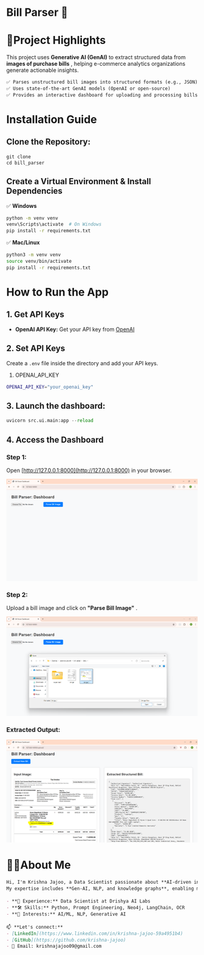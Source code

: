 # Bill Parser 🚀

# 🌟**Project Highlights**

This project uses **Generative AI (GenAI)** to extract structured data from  **images of purchase bills** , helping e-commerce analytics organizations generate actionable insights.

```markdown
✅ Parses unstructured bill images into structured formats (e.g., JSON)
✅ Uses state-of-the-art GenAI models (OpenAI or open-source)
✅ Provides an interactive dashboard for uploading and processing bills
```

# Installation Guide

## Clone the Repository:

```env
git clone 
cd bill_parser
```

## Create a Virtual Environment & Install Dependencies

✅ **Windows**

```bash
python -m venv venv
venv\Scripts\activate  # On Windows
pip install -r requirements.txt
```

✅ **Mac/Linux**

```bash
python3 -m venv venv
source venv/bin/activate
pip install -r requirements.txt  
```

# **How to Run the App**

## 1. Get API Keys

- **OpenAI API Key:** Get your API key from [OpenAI](https://platform.openai.com/)

## 2. Set API Keys

Create a `.env` file inside the directory and add your API keys.

1. OPENAI_API_KEY

```bash
OPENAI_API_KEY="your_openai_key"
```

## 3. Launch the dashboard:

```python
uvicorn src.ui.main:app --reload 
```

## 4. Access the Dashboard

### Step 1: 

Open [http://127.0.0.1:8000](http://127.0.0.1:8000) in your browser.

![1745058552991](image/README/1745058552991.png)

### Step 2: 

Upload a bill image and click on  **"Parse Bill Image"** .

![1745058679003](image/README/1745058679003.png)

### Extracted Output:

![1745058759879](image/README/1745058759879.png)

# 👨‍💻About Me

```markdown
Hi, I'm Krishna Jajoo, a Data Scientist passionate about **AI-driven information extraction** and **knowledge automation**.  
My expertise includes **Gen-AI, NLP, and knowledge graphs**, enabling me to build intelligent systems.  

- **💼 Experience:** Data Scientist at Drishya AI Labs  
- **🛠 Skills:** Python, Prompt Engineering, Neo4j, LangChain, OCR  
- **🚀 Interests:** AI/ML, NLP, Generative AI  

📫 **Let's connect:**  
- [LinkedIn](https://www.linkedin.com/in/krishna-jajoo-59a4951b4)  
- [GitHub](https://github.com/krishna-jajoo)  
- 📧 Email: krishnajajoo09@gmail.com  
```
